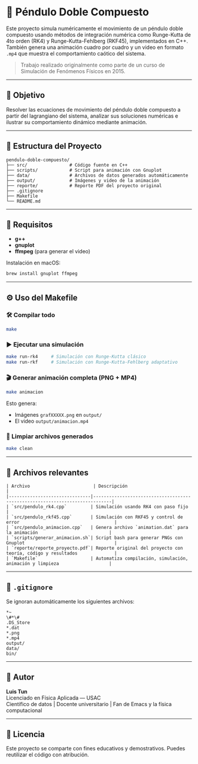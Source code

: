 # 🎢 Péndulo Doble Compuesto

Este proyecto simula numéricamente el movimiento de un péndulo doble compuesto usando métodos de integración numérica como Runge-Kutta de 4to orden (RK4) y Runge-Kutta-Fehlberg (RKF45), implementados en C++. También genera una animación cuadro por cuadro y un video en formato `.mp4` que muestra el comportamiento caótico del sistema.

> Trabajo realizado originalmente como parte de un curso de Simulación de Fenómenos Físicos en 2015.

---

## 🎯 Objetivo

Resolver las ecuaciones de movimiento del péndulo doble compuesto a partir del lagrangiano del sistema, analizar sus soluciones numéricas e ilustrar su comportamiento dinámico mediante animación.

---

## 📁 Estructura del Proyecto

```plaintext
pendulo-doble-compuesto/
├── src/                # Código fuente en C++
├── scripts/            # Script para animación con Gnuplot
├── data/               # Archivos de datos generados automáticamente
├── output/             # Imágenes y video de la animación
├── reporte/            # Reporte PDF del proyecto original
├── .gitignore
├── Makefile
└── README.md
```

---

## 🔧 Requisitos

- **g++**
- **gnuplot**
- **ffmpeg** (para generar el video)

Instalación en macOS:

```bash
brew install gnuplot ffmpeg
```

---

## ⚙️ Uso del Makefile

### 🛠️ Compilar todo

```bash
make
```

### ▶️ Ejecutar una simulación

```bash
make run-rk4     # Simulación con Runge-Kutta clásico
make run-rkf     # Simulación con Runge-Kutta-Fehlberg adaptativo
```

### 🎬 Generar animación completa (PNG + MP4)

```bash
make animacion
```

Esto genera:
- Imágenes `grafXXXXX.png` en `output/`
- El video `output/animacion.mp4`

### 🧹 Limpiar archivos generados

```bash
make clean
```

---

## 📂 Archivos relevantes
```
| Archivo                        | Descripción                                                                 |
|-------------------------------|-----------------------------------------------------------------------------|
| `src/pendulo_rk4.cpp`         | Simulación usando RK4 con paso fijo                                        |
| `src/pendulo_rkf45.cpp`       | Simulación con RKF45 y control de error                                    |
| `src/pendulo_animacion.cpp`   | Genera archivo `animation.dat` para la animación                           |
| `scripts/generar_animacion.sh`| Script bash para generar PNGs con Gnuplot                                  |
| `reporte/reporte_proyecto.pdf`| Reporte original del proyecto con teoría, código y resultados              |
| `Makefile`                    | Automatiza compilación, simulación, animación y limpieza                   |
```
---

## 🧼 `.gitignore`

Se ignoran automáticamente los siguientes archivos:

```gitignore
*~
\#*\#
.DS_Store
*.dat
*.png
*.mp4
output/
data/
bin/
```

---

## 👤 Autor

**Luis Tun**  
Licenciado en Física Aplicada — USAC  
Científico de datos | Docente universitario | Fan de Emacs y la física computacional

---

## 📜 Licencia

Este proyecto se comparte con fines educativos y demostrativos. Puedes reutilizar el código con atribución.
